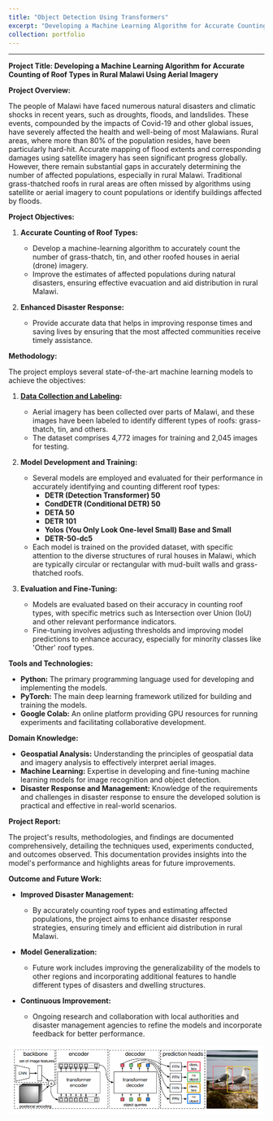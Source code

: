 ```yaml
---
title: "Object Detection Using Transformers"
excerpt: "Developing a Machine Learning Algorithm for Accurate Counting of Roof Types in Rural Malawi Using Aerial Imagery <br/><img src='/images/object-detr.png'>"
collection: portfolio
---
```


---

**Project Title: Developing a Machine Learning Algorithm for Accurate Counting of Roof Types in Rural Malawi Using Aerial Imagery**

**Project Overview:**

The people of Malawi have faced numerous natural disasters and climatic shocks in recent years, such as droughts, floods, and landslides. These events, compounded by the impacts of Covid-19 and other global issues, have severely affected the health and well-being of most Malawians. Rural areas, where more than 80% of the population resides, have been particularly hard-hit. Accurate mapping of flood extents and corresponding damages using satellite imagery has seen significant progress globally. However, there remain substantial gaps in accurately determining the number of affected populations, especially in rural Malawi. Traditional grass-thatched roofs in rural areas are often missed by algorithms using satellite or aerial imagery to count populations or identify buildings affected by floods.

**Project Objectives:**

1. **Accurate Counting of Roof Types:**

   - Develop a machine-learning algorithm to accurately count the number of grass-thatch, tin, and other roofed houses in aerial (drone) imagery.
   - Improve the estimates of affected populations during natural disasters, ensuring effective evacuation and aid distribution in rural Malawi.
2. **Enhanced Disaster Response:**

   - Provide accurate data that helps in improving response times and saving lives by ensuring that the most affected communities receive timely assistance.

**Methodology:**

The project employs several state-of-the-art machine learning models to achieve the objectives:

1. **[Data Collection and Labeling](https://zindi.africa/competitions/arm-unicef-disaster-vulnerability-challenge/data):**

   - Aerial imagery has been collected over parts of Malawi, and these images have been labeled to identify different types of roofs: grass-thatch, tin, and others.
   - The dataset comprises 4,772 images for training and 2,045 images for testing.
2. **Model Development and Training:**

   - Several models are employed and evaluated for their performance in accurately identifying and counting different roof types:
     - **DETR (Detection Transformer) 50**
     - **CondDETR (Conditional DETR) 50**
     - **DETA 50**
     - **DETR 101**
     - **Yolos (You Only Look One-level Small) Base and Small**
     - **DETR-50-dc5**
   - Each model is trained on the provided dataset, with specific attention to the diverse structures of rural houses in Malawi, which are typically circular or rectangular with mud-built walls and grass-thatched roofs.
3. **Evaluation and Fine-Tuning:**

   - Models are evaluated based on their accuracy in counting roof types, with specific metrics such as Intersection over Union (IoU) and other relevant performance indicators.
   - Fine-tuning involves adjusting thresholds and improving model predictions to enhance accuracy, especially for minority classes like 'Other' roof types.

**Tools and Technologies:**

- **Python:** The primary programming language used for developing and implementing the models.
- **PyTorch:** The main deep learning framework utilized for building and training the models.
- **Google Colab:** An online platform providing GPU resources for running experiments and facilitating collaborative development.

**Domain Knowledge:**

- **Geospatial Analysis:** Understanding the principles of geospatial data and imagery analysis to effectively interpret aerial images.
- **Machine Learning:** Expertise in developing and fine-tuning machine learning models for image recognition and object detection.
- **Disaster Response and Management:** Knowledge of the requirements and challenges in disaster response to ensure the developed solution is practical and effective in real-world scenarios.

**Project Report:**

The project's results, methodologies, and findings are documented comprehensively, detailing the techniques used, experiments conducted, and outcomes observed. This documentation provides insights into the model's performance and highlights areas for future improvements.

**Outcome and Future Work:**

- **Improved Disaster Management:**

  - By accurately counting roof types and estimating affected populations, the project aims to enhance disaster response strategies, ensuring timely and efficient aid distribution in rural Malawi.
- **Model Generalization:**

  - Future work includes improving the generalizability of the models to other regions and incorporating additional features to handle different types of disasters and dwelling structures.
- **Continuous Improvement:**

  - Ongoing research and collaboration with local authorities and disaster management agencies to refine the models and incorporate feedback for better performance.



<img src='/images/object-detr.png'>
